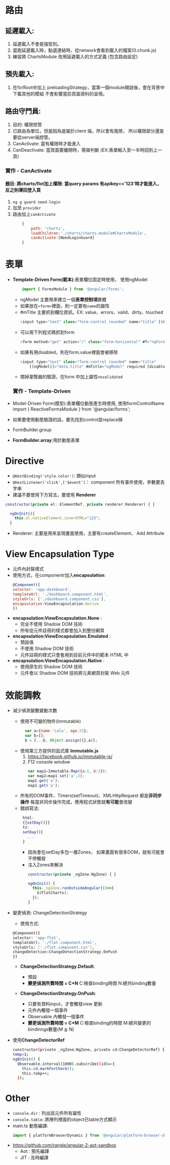 # 路由
## 延遲載入:
  1. 延遲載入不會是強型別。
  2. 當跑延遲載入時，點選連結時，從network會看到載入的檔案(0.chunk.js)
  3. 練習將 ChartsModule 改用延遲載入的方式定義 (包含路由設定)


## 預先載入:
  1. 在forRoot中加上 preloadingStrategy，當第一個module開啟後，會在背景中下載其他的模組
    不會影響當前頁面資料的呈現。

## 路由守門員:
1. 目的: 權限控管
2. 已路由為單位，但是因為是屬於client 端，所以會有風險，  所以權限部分還是要從server端控管。
3. CanActivate: 當有權限時才能進入
4. CanDeactivate: 當頁面要離開時，需做判斷
   (EX:表單輸入至一半時回到上一頁)
### 實作 - CanActivate
#### 題目: 將charts/flot加上權限:  當query params 有apikey=='123'時才能進入，反之則導回登入頁

1. `ng g guard need-login`
2. 加至 `provider`
3. 路由加上`canActivate`
    ```javascript 
        { 
            path: 'charts',
            loadChildren:'./charts/charts.module#ChartsModule',
            canActivate:[NeedLoginGuard]
        }  
   
# 表單 #
* **Template-Driven Form(範本)**:表單欄位固定時使用，  使用ngModel  
    ```javascript 
        import { FormsModule } from '@angular/forms';
    ```
  * ngModel 主要用來建立一個**表單控制項**實體
  * 如果放在`<form>`裡面，則一定要有`name`的屬性
  * #mTitle 主要抓到欄位資訊。EX: value、errors、valid、dirty、touched
    ```javascript
    <input type="text" class="form-control rounded" name="title" [(ngModel)]="data.title" #mTitle="ngModel" required>
    ```
  * 可以用下列程式碼抓到form
    ```javascript
    <form method="get" action="/" class="form-horizontal" #f="ngForm" (ngSubmit)="doSubmit(f)">`
    ```
  * 如果有用disabled，則在form.value裡面會被移除  
    ```javascript
    <input type="text" class="form-control rounded" name="title"
        [(ngModel)]="data.title" #mTitle="ngModel" required [disabled]="mTitle.value==='123'">
    ```
  * 關掉瀏覽器的驗證，在form 中加上屬性`novalidated`
    
  ### 實作 - Template-Driven ###

* Model-Driven Form(模型):表單欄位動態產生時使用,  使用formControlName  
    import { ReactiveFormsModule } from '@angular/forms';
    
* 如果要使用動態驗證的話，要先找到control並replace掉
* FormBuilder.group 

* **FormBuilder.array**:用於動態表單    


# Directive #
* `@HostBinding('style.color')`: 類似input
* `@HostListener('click',['$event']`： component 所有事件使用，參數要丟字串
*  建議不要使用下方寫法，要使用 **Renderer**
  ```javascript
  constructor(private el: ElementRef, private renderer:Renderer) { }

    ngOnInit(){
      this.el.nativeElement.innerHTML="123";
    }
  ```
* Renderer: 主要是用來呈現畫面使用，主要有createElement、 Add Attribute

# View Encapsulation Type #
* 元件內封裝樣式
* 使用方式，在componentr加入**encapsulation**:
  ```javascript
  @Component({
  selector: 'app-dashboard',
  templateUrl: './dashboard.component.html',
  styleUrls: ['./dashboard.component.css'],
  encapsulation:ViewEncapsulation.Native
  })
  ```
* **encapsulation:ViewEncapsulation.None** :
  * 完全不使用 Shadow DOM 技術 
  * 所有從元件註冊的樣式都會加入到整份網頁
* **encapsulation:ViewEncapsulation.Emulated** :
  * 預設值
  * 不使用 Shadow DOM 技術
  * 元件註冊的樣式只會套用到目前元件中的範本 HTML 中
* **encapsulation:ViewEncapsulation.Native** :
  * 使用原生的 Shadow DOM 技術 
  * 元件會以 Shadow DOM 技術將元素網頁封裝 Web 元件

# 效能調教 #
* 減少偵測變數變動次數
  * 使用不可變的物件(Immutable)
    ``` javascript
      var a={name:'Lala', age:25};  
      var b=[];
      b = [...b, Object.assign({},a)];    
    ```
  * 使用第三方提供的函式庫 **Immutable.js**
    1. https://facebook.github.io/immutable-js/
    2. F12 console window
        ```javascript
        var map1=Immutable.Map({a:1, b:2});
        var map2=map1.set('a',2);
        map1.get('a');
        map2.get('a');
        ```
  * 所有的DOM事件、Timers(setTimeout)、XMLHttpRequest  都是**非同步操作**
    每當非同步操作完成，應用程式狀態就**有可能**會改變
  *  錯誤寫法: 
     ```javascript
      html:
      {{setDay()}}
      ts:
      setDay(){
        ...
      }
      ```
      + 因為會在setDay多包一層Zones， 如果畫面有很多DOM，就有可能會不停觸發
      + 注入Zones來解決
        ```javascript
        constructor(private _ngZone:NgZone) { }

        ngOnInit() {
          this._ngZone.runOutsideAngular(()=>{
            $(FlotCharts);
          });
        }
        ```
* 變更偵測: ChangeDetectionStrategy
  * 使用方式:
  ```sh
  @Component({
  selector: 'app-flot',
  templateUrl: './flot.component.html',
  styleUrls: ['./flot.component.css'],
  changeDetection:ChangeDetectionStrategy.OnPush
  })
  ```
  * **ChangeDetectionStrategy.Default**:
    + 預設
    + **變更偵測所費時間 = C*N** 
      C:檢查binding時間
      N:總共binding數量

  * **ChangeDetectionStrategy.OnPush**: 
    + 只要有資料input，才會觸發view 更新
    + 元件內觸發一個事件
    + Observable 內觸發一個事件     
    + **變更偵測所費時間 = C*M**
      C:檢查binding的時間 
      M:總共變更的bindinngs數量(M ≦ N)
    
* 使用**ChangeDetectorRef**
  ```sh
  constructor(private _ngZone:NgZone, private cd:ChangeDetectorRef) { }
  temp=1;
  ngOnInit() {
    Observable.interval(1000).subscribe((id)=>{
      this.cd.markForCheck();
      this.temp++;
    });
  ```
# Other #
* `console.dir` : 列出該元件所有屬性
* `console.table`: 將陣列裡面的object已table方式顯示 
* main.ts 動態編譯:
  ```javascript
  import { platformBrowserDynamic } from '@angular/platform-browser-dynamic';
  ```
* https://github.com/rangle/angular-2-aot-sandbox
  * Aot : 預先編譯
  * JIT : 及時編譯
